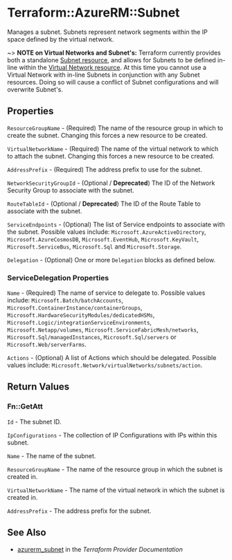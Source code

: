 # Terraform::AzureRM::Subnet

Manages a subnet. Subnets represent network segments within the IP space defined by the virtual network.

~> **NOTE on Virtual Networks and Subnet's:** Terraform currently
provides both a standalone [Subnet resource](subnet.html), and allows for Subnets to be defined in-line within the [Virtual Network resource](virtual_network.html).
At this time you cannot use a Virtual Network with in-line Subnets in conjunction with any Subnet resources. Doing so will cause a conflict of Subnet configurations and will overwrite Subnet's.

## Properties

`ResourceGroupName` - (Required) The name of the resource group in which to create the subnet. Changing this forces a new resource to be created.

`VirtualNetworkName` - (Required) The name of the virtual network to which to attach the subnet. Changing this forces a new resource to be created.

`AddressPrefix` - (Required) The address prefix to use for the subnet.

`NetworkSecurityGroupId` - (Optional / **Deprecated**) The ID of the Network Security Group to associate with the subnet.

`RouteTableId` - (Optional / **Deprecated**) The ID of the Route Table to associate with the subnet.

`ServiceEndpoints` - (Optional) The list of Service endpoints to associate with the subnet. Possible values include: `Microsoft.AzureActiveDirectory`, `Microsoft.AzureCosmosDB`, `Microsoft.EventHub`, `Microsoft.KeyVault`, `Microsoft.ServiceBus`, `Microsoft.Sql` and `Microsoft.Storage`.

`Delegation` - (Optional) One or more `Delegation` blocks as defined below.

### ServiceDelegation Properties

`Name` - (Required) The name of service to delegate to. Possible values include: `Microsoft.Batch/batchAccounts`, `Microsoft.ContainerInstance/containerGroups`, `Microsoft.HardwareSecurityModules/dedicatedHSMs`, `Microsoft.Logic/integrationServiceEnvironments`, `Microsoft.Netapp/volumes`, `Microsoft.ServiceFabricMesh/networks`, `Microsoft.Sql/managedInstances`, `Microsoft.Sql/servers` or `Microsoft.Web/serverFarms`.

`Actions` - (Optional) A list of Actions which should be delegated. Possible values include: `Microsoft.Network/virtualNetworks/subnets/action`.


## Return Values

### Fn::GetAtt

`Id` - The subnet ID.

`IpConfigurations` - The collection of IP Configurations with IPs within this subnet.

`Name` - The name of the subnet.

`ResourceGroupName` - The name of the resource group in which the subnet is created in.

`VirtualNetworkName` - The name of the virtual network in which the subnet is created in.

`AddressPrefix` - The address prefix for the subnet.

## See Also

* [azurerm_subnet](https://www.terraform.io/docs/providers/azurerm/r/subnet.html) in the _Terraform Provider Documentation_